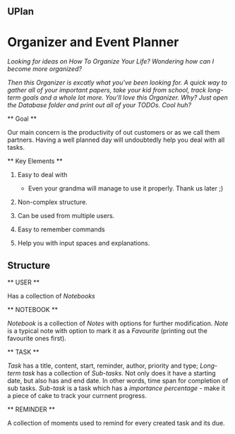 ## UPlan
# Organizer and Event Planner

*Looking for ideas on How To Organize Your Life? Wondering how can I become more organized?*

*Then this Organizer is excatly what you've been looking for. A quick way to gather all of your important papers, take your kid from school, track long-term goals and a whole lot more.
You'll love this Organizer. Why? Just open the Database folder and print out all of your TODOs. Cool huh?*

** Goal **

Our main concern is the productivity of out customers or as we call them partners. Having a well planned day will undoubtedly help you deal with all tasks.

** Key Elements ** 

1. Easy to deal with
	*  Even your grandma will manage to use it properly. Thank us later ;)
2. Non-complex structure.

3. Can be used from multiple users.

4. Easy to remember commands

5. Help you with input spaces and explanations.


## Structure ##

** USER **

Has a collection of *Notebooks*

** NOTEBOOK **

*Notebook* is a collection of *Notes* with options for further modification.
*Note* is a typical note with option to mark it as a *Favourite* (printing out the favourite ones first).

** TASK **

*Task* has a title, content, start, reminder, author, priority and type;
*Long-term task* has a collection of *Sub-tasks*. Not only does it have a starting date, but also has and end date. In other words, time span for completion of sub tasks.
*Sub-task* is a task which has a *importance percentage* - make it a piece of cake to track your currnent progress.

** REMINDER **

A collection of moments used to remind for every created task and its due.

